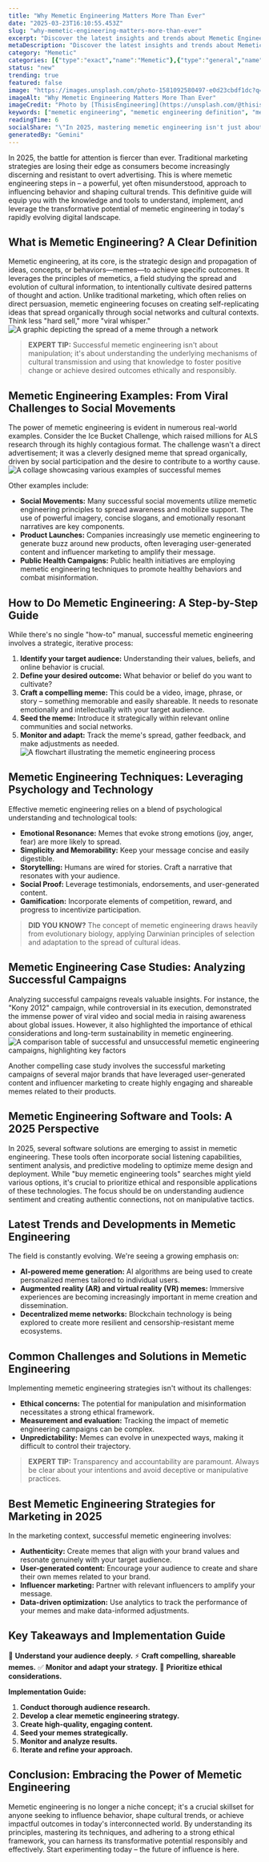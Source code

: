 ```yaml
---
title: "Why Memetic Engineering Matters More Than Ever"
date: "2025-03-23T16:10:55.453Z"
slug: "why-memetic-engineering-matters-more-than-ever"
excerpt: "Discover the latest insights and trends about Memetic Engineering. This comprehensive guide covers everything you need to know about Memetic Engineering in 2025."
metaDescription: "Discover the latest insights and trends about Memetic Engineering. This comprehensive guide covers everything you need to know about Memetic Engineering in..."
category: "Memetic"
categories: [{"type":"exact","name":"Memetic"},{"type":"general","name":"Social Science"},{"type":"medium","name":"Information Warfare"},{"type":"specific","name":"Propaganda Analysis"},{"type":"niche","name":"Viral Marketing"}]
status: "new"
trending: true
featured: false
image: "https://images.unsplash.com/photo-1581092580497-e0d23cbdf1dc?q=85&w=1200&fit=max&fm=webp&auto=compress"
imageAlt: "Why Memetic Engineering Matters More Than Ever"
imageCredit: "Photo by [ThisisEngineering](https://unsplash.com/@thisisengineering) on Unsplash"
keywords: ["memetic engineering", "memetic engineering definition", "memetic engineering examples", "how to do memetic engineering", "memetic engineering techniques", "memetic engineering case studies", "best memetic engineering strategies", "memetic engineering software", "buy memetic engineering tools", "memetic engineering for marketing"]
readingTime: 6
socialShare: "\"In 2025, mastering memetic engineering isn't just about marketing; it's about understanding the very fabric of how ideas spread and influence behavior.\""
generatedBy: "Gemini"
---
```




In 2025, the battle for attention is fiercer than ever.  Traditional marketing strategies are losing their edge as consumers become increasingly discerning and resistant to overt advertising.  This is where memetic engineering steps in – a powerful, yet often misunderstood, approach to influencing behavior and shaping cultural trends.  This definitive guide will equip you with the knowledge and tools to understand, implement, and leverage the transformative potential of memetic engineering in today's rapidly evolving digital landscape.

## What is Memetic Engineering? A Clear Definition

Memetic engineering, at its core, is the strategic design and propagation of ideas, concepts, or behaviors—memes—to achieve specific outcomes. It leverages the principles of memetics, a field studying the spread and evolution of cultural information, to intentionally cultivate desired patterns of thought and action.  Unlike traditional marketing, which often relies on direct persuasion, memetic engineering focuses on creating self-replicating ideas that spread organically through social networks and cultural contexts.  Think less "hard sell," more "viral whisper."  ![A graphic depicting the spread of a meme through a network](https://images.unsplash.com/photo-1581092583537-20d51b4b4f1b?q=85&w=1200&fit=max&fm=webp&auto=compress)

> **EXPERT TIP:**  Successful memetic engineering isn't about manipulation; it's about understanding the underlying mechanisms of cultural transmission and using that knowledge to foster positive change or achieve desired outcomes ethically and responsibly.

## Memetic Engineering Examples: From Viral Challenges to Social Movements

The power of memetic engineering is evident in numerous real-world examples.  Consider the Ice Bucket Challenge, which raised millions for ALS research through its highly contagious format.  The challenge wasn't a direct advertisement; it was a cleverly designed meme that spread organically, driven by social participation and the desire to contribute to a worthy cause.  ![A collage showcasing various examples of successful memes](https://images.unsplash.com/photo-1581092580497-e0d23cbdf1dc?q=85&w=1200&fit=max&fm=webp&auto=compress)

Other examples include:

*   **Social Movements:**  Many successful social movements utilize memetic engineering principles to spread awareness and mobilize support.  The use of powerful imagery, concise slogans, and emotionally resonant narratives are key components.
*   **Product Launches:**  Companies increasingly use memetic engineering to generate buzz around new products, often leveraging user-generated content and influencer marketing to amplify their message.
*   **Public Health Campaigns:**  Public health initiatives are employing memetic engineering techniques to promote healthy behaviors and combat misinformation.

## How to Do Memetic Engineering: A Step-by-Step Guide

While there's no single "how-to" manual, successful memetic engineering involves a strategic, iterative process:

1.  **Identify your target audience:**  Understanding their values, beliefs, and online behavior is crucial.
2.  **Define your desired outcome:**  What behavior or belief do you want to cultivate?
3.  **Craft a compelling meme:**  This could be a video, image, phrase, or story – something memorable and easily shareable.  It needs to resonate emotionally and intellectually with your target audience.
4.  **Seed the meme:**  Introduce it strategically within relevant online communities and social networks.
5.  **Monitor and adapt:**  Track the meme's spread, gather feedback, and make adjustments as needed.  ![A flowchart illustrating the memetic engineering process](https://images.unsplash.com/photo-1581092160562-40aa08e78837?q=85&w=1200&fit=max&fm=webp&auto=compress)

## Memetic Engineering Techniques: Leveraging Psychology and Technology

Effective memetic engineering relies on a blend of psychological understanding and technological tools:

*   **Emotional Resonance:**  Memes that evoke strong emotions (joy, anger, fear) are more likely to spread.
*   **Simplicity and Memorability:**  Keep your message concise and easily digestible.
*   **Storytelling:**  Humans are wired for stories.  Craft a narrative that resonates with your audience.
*   **Social Proof:**  Leverage testimonials, endorsements, and user-generated content.
*   **Gamification:**  Incorporate elements of competition, reward, and progress to incentivize participation.

> **DID YOU KNOW?**  The concept of memetic engineering draws heavily from evolutionary biology, applying Darwinian principles of selection and adaptation to the spread of cultural ideas.

## Memetic Engineering Case Studies: Analyzing Successful Campaigns

Analyzing successful campaigns reveals valuable insights.  For instance, the "Kony 2012" campaign, while controversial in its execution, demonstrated the immense power of viral video and social media in raising awareness about global issues.  However, it also highlighted the importance of ethical considerations and long-term sustainability in memetic engineering.  ![A comparison table of successful and unsuccessful memetic engineering campaigns, highlighting key factors](https://images.unsplash.com/photo-1580982172477-9373ff52ae43?q=85&w=1200&fit=max&fm=webp&auto=compress)

Another compelling case study involves the successful marketing campaigns of several major brands that have leveraged user-generated content and influencer marketing to create highly engaging and shareable memes related to their products.

## Memetic Engineering Software and Tools:  A 2025 Perspective

In 2025, several software solutions are emerging to assist in memetic engineering.  These tools often incorporate social listening capabilities, sentiment analysis, and predictive modeling to optimize meme design and deployment.  While "buy memetic engineering tools" searches might yield various options, it's crucial to prioritize ethical and responsible applications of these technologies.  The focus should be on understanding audience sentiment and creating authentic connections, not on manipulative tactics.

## Latest Trends and Developments in Memetic Engineering

The field is constantly evolving.  We're seeing a growing emphasis on:

*   **AI-powered meme generation:**  AI algorithms are being used to create personalized memes tailored to individual users.
*   **Augmented reality (AR) and virtual reality (VR) memes:**  Immersive experiences are becoming increasingly important in meme creation and dissemination.
*   **Decentralized meme networks:**  Blockchain technology is being explored to create more resilient and censorship-resistant meme ecosystems.

## Common Challenges and Solutions in Memetic Engineering

Implementing memetic engineering strategies isn't without its challenges:

*   **Ethical concerns:**  The potential for manipulation and misinformation necessitates a strong ethical framework.
*   **Measurement and evaluation:**  Tracking the impact of memetic engineering campaigns can be complex.
*   **Unpredictability:**  Memes can evolve in unexpected ways, making it difficult to control their trajectory.

> **EXPERT TIP:**  Transparency and accountability are paramount.  Always be clear about your intentions and avoid deceptive or manipulative practices.

## Best Memetic Engineering Strategies for Marketing in 2025

In the marketing context, successful memetic engineering involves:

*   **Authenticity:**  Create memes that align with your brand values and resonate genuinely with your target audience.
*   **User-generated content:**  Encourage your audience to create and share their own memes related to your brand.
*   **Influencer marketing:**  Partner with relevant influencers to amplify your message.
*   **Data-driven optimization:**  Use analytics to track the performance of your memes and make data-informed adjustments.

## Key Takeaways and Implementation Guide

🔑 **Understand your audience deeply.**
⚡ **Craft compelling, shareable memes.**
✅ **Monitor and adapt your strategy.**
🚀 **Prioritize ethical considerations.**

**Implementation Guide:**

1.  **Conduct thorough audience research.**
2.  **Develop a clear memetic engineering strategy.**
3.  **Create high-quality, engaging content.**
4.  **Seed your memes strategically.**
5.  **Monitor and analyze results.**
6.  **Iterate and refine your approach.**

## Conclusion: Embracing the Power of Memetic Engineering

Memetic engineering is no longer a niche concept; it's a crucial skillset for anyone seeking to influence behavior, shape cultural trends, or achieve impactful outcomes in today's interconnected world. By understanding its principles, mastering its techniques, and adhering to a strong ethical framework, you can harness its transformative potential responsibly and effectively.  Start experimenting today – the future of influence is here.


